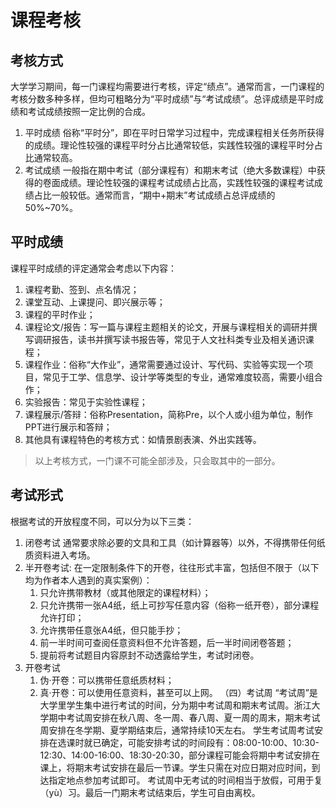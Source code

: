 # 课程考核

## 考核方式

大学学习期间，每一门课程均需要进行考核，评定“绩点”。通常而言，一门课程的考核分数多种多样，但均可粗略分为“平时成绩”与“考试成绩”。总评成绩是平时成绩和考试成绩按照一定比例的合成。

1. 平时成绩
俗称“平时分”，即在平时日常学习过程中，完成课程相关任务所获得的成绩。理论性较强的课程平时分占比通常较低，实践性较强的课程平时分占比通常较高。
2. 考试成绩
一般指在期中考试（部分课程有）和期末考试（绝大多数课程）中获得的卷面成绩。理论性较强的课程考试成绩占比高，实践性较强的课程考试成绩占比一般较低。通常而言，“期中+期末”考试成绩占总评成绩的50%~70%。

## 平时成绩

课程平时成绩的评定通常会考虑以下内容：

1. 课程考勤、签到、点名情况；
2. 课堂互动、上课提问、即兴展示等；
3. 课程的平时作业；
4. 课程论文/报告：写一篇与课程主题相关的论文，开展与课程相关的调研并撰写调研报告，读书并撰写读书报告等，常见于人文社科类专业及相关通识课程；
5. 课程作业：俗称“大作业”，通常需要通过设计、写代码、实验等实现一个项目，常见于工学、信息学、设计学等类型的专业，通常难度较高，需要小组合作；
6. 实验报告：常见于实验性课程；
7. 课程展示/答辩：俗称Presentation，简称Pre，以个人或小组为单位，制作PPT进行展示和答辩；
8. 其他具有课程特色的考核方式：如情景剧表演、外出实践等。

> 以上考核方式，一门课不可能全部涉及，只会取其中的一部分。

## 考试形式

根据考试的开放程度不同，可以分为以下三类：

1. 闭卷考试
通常要求除必要的文具和工具（如计算器等）以外，不得携带任何纸质资料进入考场。
2. 半开卷考试: 在一定限制条件下的开卷，往往形式丰富，包括但不限于（以下均为作者本人遇到的真实案例）：
    1. 只允许携带教材（或其他限定的课程材料）；
    2. 只允许携带一张A4纸，纸上可抄写任意内容（俗称一纸开卷），部分课程允许打印；
    3. 允许携带任意张A4纸，但只能手抄；
    4. 前一半时间可查阅任意资料但不允许答题，后一半时间闭卷答题；
    5. 提前将考试题目内容原封不动透露给学生，考试时闭卷。
3. 开卷考试
    1. 伪·开卷：可以携带任意纸质材料；
    2. 真·开卷：可以使用任意资料，甚至可以上网。
（四）考试周
“考试周”是大学里学生集中进行考试的时间，分为期中考试周和期末考试周。浙江大学期中考试周安排在秋八周、冬一周、春八周、夏一周的周末，期末考试周安排在冬学期、夏学期结束后，通常持续10天左右。
学生考试周考试安排在选课时就已确定，可能安排考试的时间段有：08:00-10:00、10:30-12:30、14:00-16:00、18:30-20:30，部分课程可能会将期中考试安排在课上，将期末考试安排在最后一节课。学生只需在对应日期对应时间，到达指定地点参加考试即可。
考试周中无考试的时间相当于放假，可用于复（yù）习。最后一门期末考试结束后，学生可自由离校。
